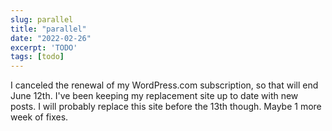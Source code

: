 ```yaml
---
slug: parallel
title: "parallel"
date: "2022-02-26"
excerpt: 'TODO'
tags: [todo]
---
```


I canceled the renewal of my WordPress.com subscription, so that will end June 12th. I've been keeping my replacement site up to date with new posts. I will probably replace this site before the 13th though. Maybe 1 more week of fixes.
